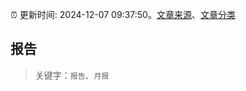 :alarm_clock: 更新时间: 2024-12-07 09:37:50。[文章来源](/README.md)、[文章分类](/TAGS.md)

## 报告


> 关键字：`报告`、`月报`



